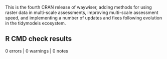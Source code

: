 This is the fourth CRAN release of waywiser, adding methods for using
raster data in multi-scale assessments, improving multi-scale assessment
speed, and implementing a number of updates and fixes following evolution
in the tidymodels ecosystem.

## R CMD check results

0 errors | 0 warnings | 0 notes
